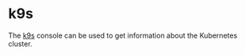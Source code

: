 # k9s

The [k9s](https://github.com/derailed/k9s) console can be used to get information about the Kubernetes cluster.
